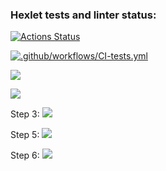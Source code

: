 ### Hexlet tests and linter status:
[![Actions Status](https://github.com/zhenya30000/fullstack-javascript-project-46/workflows/hexlet-check/badge.svg)](https://github.com/zhenya30000/fullstack-javascript-project-46/actions)

[![.github/workflows/CI-tests.yml](https://github.com/zhenya30000/fullstack-javascript-project-46/actions/workflows/CI-tests.yml/badge.svg)](https://github.com/zhenya30000/fullstack-javascript-project-46/actions/workflows/CI-tests.yml)

<a href="https://codeclimate.com/github/zhenya30000/fullstack-javascript-project-46/maintainability"><img src="https://api.codeclimate.com/v1/badges/efb541b8faa9a6d27aab/maintainability" /></a>

<a href="https://codeclimate.com/github/zhenya30000/fullstack-javascript-project-46/test_coverage"><img src="https://api.codeclimate.com/v1/badges/efb541b8faa9a6d27aab/test_coverage" /></a>

Step 3:
<a href="https://asciinema.org/a/pJ9zQKBFQCHPk0b8FivcCQLGq" target="_blank"><img src="https://asciinema.org/a/pJ9zQKBFQCHPk0b8FivcCQLGq.svg" /></a>

Step 5:
<a href="https://asciinema.org/a/zNDQP6yOskWYWRqU388dOo4Qq" target="_blank"><img src="https://asciinema.org/a/zNDQP6yOskWYWRqU388dOo4Qq.svg" /></a>

Step 6:
<a href="https://asciinema.org/a/MDspwdc2y3l5lph8K7VqZDtLh" target="_blank"><img src="https://asciinema.org/a/MDspwdc2y3l5lph8K7VqZDtLh.svg" /></a>